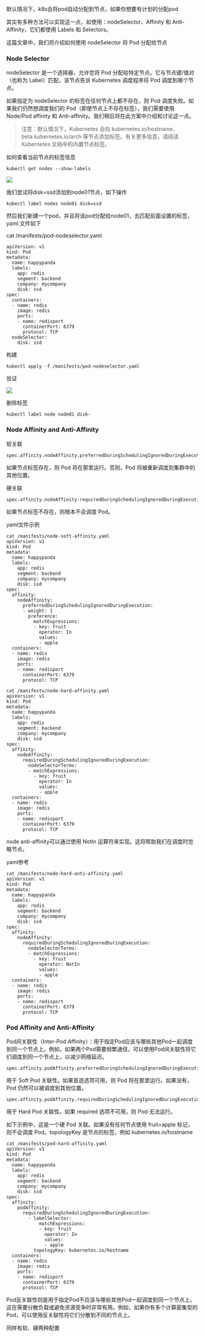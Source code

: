

默认情况下，k8s会将pod自动分配到节点，如果你想要有计划的分配pod

其实有多种方法可以实现这一点，如使用：nodeSelector、Affinity 和 Anti-Affinity，它们都使用 Labels 和 Selectors。

这篇文章中，我们将介绍如何使用 nodeSelector 将 Pod 分配给节点

### Node Selector

nodeSelector 是一个选择器，允许您将 Pod 分配给特定节点。它与节点键/值对（也称为 Label）匹配，该节点告诉 Kubernetes 调度程序将 Pod 调度到哪个节点。


如果指定为 nodeSelector 的标签在任何节点上都不存在，则 Pod 调度失败。如果我们仍然想调度我们的 Pod（即使节点上不存在标签），我们需要使用 Node/Pod affinity 和 Anti-affinity。我们稍后将在此方案中介绍和讨论这一点。

>注意：默认情况下，Kubernetes 会向 kubernetes.io/hostname、beta.kubernetes.io/arch 等节点添加标签。有关更多信息，请阅读 Kubernetes 文档中的内置节点标签。

如何查看当前节点的标签信息

```
kubectl get nodes --show-labels
```

![](image.png)

我们尝试将disk=ssd添加到node01节点，如下操作

```
kubectl label nodes node01 disk=ssd
```

然后我们新建一个pod，并且将该pod分配给node01，去匹配前面设置的标签，yaml 文件如下

cat /manifests/pod-nodeselector.yaml
```
apiVersion: v1
kind: Pod
metadata:
  name: happypanda
  labels: 
    app: redis
    segment: backend
    company: mycompany 
    disk: ssd  
spec:
  containers:
  - name: redis
    image: redis
    ports:
    - name: redisport
      containerPort: 6379
      protocol: TCP
  nodeSelector:
    disk: ssd
```

构建
```
kubectl apply -f /manifests/pod-nodeselector.yaml
```

验证

![](image-1.png)

删除标签
```
kubectl label node node01 disk-
```

### Node Affinity and Anti-Affinity

软关联

```
spec.affinity.nodeAffinity.preferredDuringSchedulingIgnoredDuringExecution
```

如果节点标签存在，则 Pod 将在那里运行。否则，Pod 将被重新调度到集群中的其他位置。

硬关联

```
spec.affinity.nodeAffinity.requiredDuringSchedulingIgnoredDuringExecution
```

如果节点标签不存在，则根本不会调度 Pod。

yaml文件示例

```
cat /manifests/node-soft-affinity.yaml
apiVersion: v1
kind: Pod
metadata:
  name: happypanda
  labels: 
    app: redis
    segment: backend
    company: mycompany 
    disk: ssd  
spec:
  affinity:
    nodeAffinity:
      preferredDuringSchedulingIgnoredDuringExecution:
      - weight: 1
        preference:
          matchExpressions:
          - key: fruit
            operator: In
            values:
            - apple
  containers:
  - name: redis
    image: redis
    ports:
    - name: redisport
      containerPort: 6379
      protocol: TCP
```

```
cat /manifests/node-hard-affinity.yaml
apiVersion: v1
kind: Pod
metadata:
  name: happypanda
  labels: 
    app: redis
    segment: backend
    company: mycompany 
    disk: ssd  
spec:
  affinity:
    nodeAffinity:
      requiredDuringSchedulingIgnoredDuringExecution:
        nodeSelectorTerms:
        - matchExpressions:
          - key: fruit
            operator: In
            values:
            - apple
  containers:
  - name: redis
    image: redis
    ports:
    - name: redisport
      containerPort: 6379
      protocol: TCP
```

node anti-affinity可以通过使用 NotIn 运算符来实现。这将帮助我们在调度时忽略节点。

yaml参考

```
cat /manifests/node-hard-anti-affinity.yaml
apiVersion: v1
kind: Pod
metadata:
  name: happypanda
  labels: 
    app: redis
    segment: backend
    company: mycompany 
    disk: ssd  
spec:
  affinity:
    nodeAffinity:
      requiredDuringSchedulingIgnoredDuringExecution:
        nodeSelectorTerms:
        - matchExpressions:
          - key: fruit
            operator: NotIn
            values:
            - apple
  containers:
  - name: redis
    image: redis
    ports:
    - name: redisport
      containerPort: 6379
      protocol: TCP
```

### Pod Affinity and Anti-Affinity

Pod间关联性（Inter-Pod Affinity）：用于指定Pod应该与哪些其他Pod一起调度到同一个节点上。例如，如果两个Pod需要频繁通信，可以使用Pod间关联性将它们调度到同一个节点上，以减少网络延迟。

```
spec.affinity.podAffinity.preferredDuringSchedulingIgnoredDuringExecution

```

用于 Soft Pod 关联性。如果首选选项可用，则 Pod 将在那里运行。如果没有，Pod 仍然可以被调度到其他位置。

```
spec.affinity.podAffinity.requiredDuringSchedulingIgnoredDuringExecution
```

用于 Hard Pod 关联性。如果 required 选项不可用，则 Pod 无法运行。

如下示例中，这是一个硬 Pod 关联。如果没有任何节点使用 fruit=apple 标记，则不会调度 Pod。topologyKey 是节点的标签，例如 kubernetes.io/hostname

```
cat /manifests/pod-hard-affinity.yaml
apiVersion: v1
kind: Pod
metadata:
  name: happypanda
  labels: 
    app: redis
    segment: backend
    company: mycompany 
    disk: ssd  
spec:
  affinity:
    podAffinity:
      requiredDuringSchedulingIgnoredDuringExecution:
        - labelSelector:
            matchExpressions:
            - key: fruit
              operator: In
              values:
              - apple
          topologyKey: kubernetes.io/hostname
  containers:
  - name: redis
    image: redis
    ports:
    - name: redisport
      containerPort: 6379
      protocol: TCP
```

Pod反关联性则是用于指定Pod不应该与哪些其他Pod一起调度到同一个节点上。这在需要分散负载或避免资源竞争时非常有用。例如，如果你有多个计算密集型的Pod，可以使用反关联性将它们分散到不同的节点上。

同样有软、硬两种配置